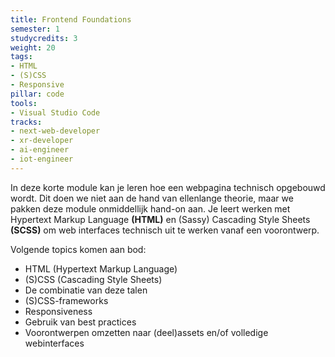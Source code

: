 ```yaml
---
title: Frontend Foundations
semester: 1
studycredits: 3
weight: 20
tags:
- HTML
- (S)CSS
- Responsive
pillar: code
tools:
- Visual Studio Code
tracks:
- next-web-developer
- xr-developer
- ai-engineer
- iot-engineer
--- 
```

In deze korte module kan je leren hoe een webpagina technisch opgebouwd wordt. Dit doen we niet aan de hand van ellenlange theorie, maar we pakken deze module onmiddellijk hand-on aan.
Je leert werken met Hypertext Markup Language **(HTML)** en (Sassy) Cascading Style Sheets **(SCSS)** om web interfaces technisch uit te werken vanaf een voorontwerp.

Volgende topics komen aan bod:
- HTML (Hypertext Markup Language)
- (S)CSS (Cascading Style Sheets)
- De combinatie van deze talen
- (S)CSS-frameworks
- Responsiveness
- Gebruik van best practices
- Voorontwerpen omzetten naar (deel)assets en/of volledige webinterfaces
